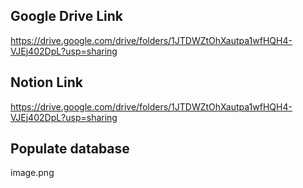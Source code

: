 
## Google Drive Link
https://drive.google.com/drive/folders/1JTDWZtOhXautpa1wfHQH4-VJEj402DpL?usp=sharing

## Notion Link
https://drive.google.com/drive/folders/1JTDWZtOhXautpa1wfHQH4-VJEj402DpL?usp=sharing

## Populate database
image.png

